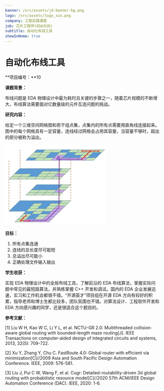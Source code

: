 ```yaml
---
banner: /src/assets/jd-banner-bg.png
logo: /src/assets/logo_xin.png
company: 工程实践课题
job: 芯片工程师(EDA方向)
subtitle: 自动化布线工具
showInHome: true
---
```


# 自动化布线工具

**项目编号：**10

**课题背景：**

布线问题是 EDA 物理设计中最为耗时且关键的步骤之一，随着芯片规模的不断增大，布线算法需要面对亿数量级的元件互连问题的挑战。

**研究内容：**

给定一个三维空间网格图和若干组点集，点集内的所有点需要用直角线连接起来。图中的每个网格具有一定容量，连线经过网格会占用其容量，当容量不够时，超出的部分被称为溢出。

![img](/src/assets/md/PCL_010-00.jpg)

**目标：**

1. 所有点集连通
2. 连线的总长度尽可能短
3. 总溢出尽可能小
5. 正确处理文件输入输出

**学生收获：**

实现 EDA 物理设计中的全局布线工具，了解前沿的 EDA 布线算法，掌握实际问题中常见的最短路算法，并熟练掌握 C++ 开发和调试。国内的 EDA 企业发展迅速，实习和工作机会都很不错。“开源英才”项目组在开源 EDA 方向有较好的积累，指导老师和博士生都比较多，团队氛围也不错。对算法设计、工程软件开发和 EDA 方向感兴趣的同学，还是很适合这个题目的。

**参考文献：**

[1] Liu W H, Kao W C, Li Y L, et al. NCTU-GR 2.0: Multithreaded collision-aware global routing with bounded-length maze routing[J]. IEEE Transactions on computer-aided design of integrated circuits and systems, 2013, 32(5): 709-722.

[2] Xu Y, Zhang Y, Chu C. FastRoute 4.0: Global router with efficient via minimization[C]//2009 Asia and South Pacific Design Automation Conference. IEEE, 2009: 576-581.

[3] Liu J, Pui C W, Wang F, et al. Cugr: Detailed-routability-driven 3d global routing with probabilistic resource model[C]//2020 57th ACM/IEEE Design Automation Conference (DAC). IEEE, 2020: 1-6.
